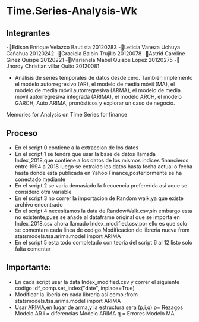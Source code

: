 # Time.Series-Analysis-Wk
## Integrantes 
-📍Edison Enrique Velazco Bautista 20120283
-📍Leticia Vaneza Uchuya Cañahua 20120242
-📍Graciela Balbin Trujillo 20120078
-📍Astrid Caroline Ginez Quispe 20120221
-📍Marianela Mabel Quispe Lopez 20120275
-📍Jhordy Christian villar Quito 20120081
- Análisis de series temporales de datos desde cero. También implemento el modelo autorregresivo (AR), el modelo de media móvil (MA), el modelo de media móvil autorregresiva (ARMA), el modelo de media móvil autorregresiva integrada (ARIMA), el modelo ARCH, el modelo GARCH, Auto ARIMA, pronósticos y explorar un caso de negocio.

Memories for Analysis on Time Series for finance
## Proceso
- En el script 0 contiene a la extraccion de los datos
- En el script 1 se tendra que usar la base de datos llamada Index_2018,que contiene a los datos de los mismos indices financieros entre 1994 a 2018 luego se extraido los datos hasta fecha actual o fecha hasta donde esta publicada en Yahoo Finance,posteriormente se ha conectado mediante
- En el script 2 se varia demasiado la frecuencia prefererida asi aque se considero otra variable 
- En el script 3 no correr la importacion de Random walk,ya que existe archivo encontrado
- En el script 4 necesitamos la data de RandowWalk.csv,sin embargo esta no existente,pues se añade al dataframe original que se importa en Index_2018.csv ahora llamado Index_modified.csv,por ello es que solo se comentara cada linea de codigo.Modificacion de libreria nueva from statsmodels.tsa.arima.model import ARIMA
- En el script 5 esta todo completado con teoria del script 6 al 12 listo solo falta comentar
## Importante:
- En cada script usar la data Index_modified.csv y correr el siguiente codigo :df_comp.set_index("date", inplace=True)
- Modificar la liberia en cada libreria asi como :from statsmodels.tsa.arima.model import ARIMA
- Usar ARIMA,en lugar de arma,y la estructura sera (p,i,q)
    p= Rezagos Modelo AR
    i = diferencias Modelo ARIMA
    q = Errores Modelo MA